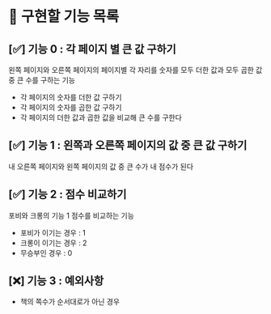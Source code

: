 # 🔖 구현할 기능 목록

## [✅] 기능 0 : 각 페이지 별 큰 값 구하기

왼쪽 페이지와 오른쪽 페이지의 페이지별 각 자리를 숫자를 모두 더한 값과 모두 곱한 값 중 큰 수를 구하는 기능

- 각 페이지의 숫자를 더한 값 구하기
- 각 페이지의 숫자를 곱한 값 구하기
- 각 페이지의 더한 값과 곱한 값을 비교해 큰 수를 구한다

## [✅] 기능 1 : 왼쪽과 오른쪽 페이지의 값 중 큰 값 구하기

내 오른쪽 페이지와 왼쪽 페이지의 값 중 큰 수가 내 점수가 된다

## [✅] 기능 2 : 점수 비교하기

포비와 크롱의 기능 1 점수를 비교하는 기능

- 포비가 이기는 경우 : 1
- 크롱이 이기는 경우 : 2
- 무승부인 경우 : 0

## [❌] 기능 3 : 예외사항

- 책의 쪽수가 순서대로가 아닌 경우
